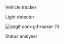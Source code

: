 
Vehicle tracker

Light detector



![ezgif com-gif-maker (1)](https://user-images.githubusercontent.com/27694775/111885616-e5213780-89d9-11eb-88bc-00486c0a638d.gif)



Status analyser
